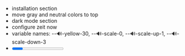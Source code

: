 - installation section
- move gray and neutral colors to top
- dark mode section
- configure zeit now
- variable names: --🔊-yellow-30, --🔊-scale-0, --🔊-scale-up-1, --🔊-scale-down-3
- <progress>
